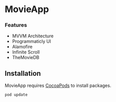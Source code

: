 # MovieApp
### Features

- MVVM Architecture
- Programmaticly UI
- Alamofire
- Infinite Scroll
- TheMovieDB

## Installation

MovieApp requires [CocoaPods](https://cocoapods.org/) to install packages.

```sh
pod update
```
